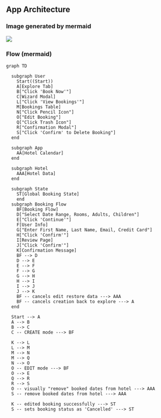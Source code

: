 ## App Architecture

### Image generated by mermaid

[![](https://mermaid.ink/img/pako:eNqNVNty2jAQ_ZUdv5DMkB_goTNgTELCJQHaPNh9EPYCmsgSI8lJ00z-vStZtiFpOn1gOHs5q736LcpVgdEg2mt2PMBmnMlMAphqWyu-G9ROAbC2TNuLC_93eVnrhmny6yiURtiw7c9aN0qzKBY8f4LeSKknWKiXXhYFY5w-8t9MFzBXBRNBOesYPzi-gKNxuTcdbZ42OveQwKBetMR7lDkXMM2VbElLsiYFt0281vDQ0jaamcM5a-WMSu64LpnlStaZtuZ1l2vw6oFVMEaBFj-8hLL40M3h8RgaN0xvlEUBMRPkxvQXBO_UUBrOmFn2hT9Nx2LIdJNeC7VlosmqNoY6PPWE2PhMhHoJc5ykp8rAG1P9ayo2ty4NhBWTe-zDSqnS9GFYVMLSf3zgotDYdTU5a5vlssJuupPUbRlM5U4FzbUbnbSknHBtLCxYSY_MWAuTknFB72h0A45po9poN58n1Nqm6Qqf3Yrds33Tidt_-N-l56uAxnTE0QSurr7BODTGC0ko1wuTUJ4XrkNlXrgJqXphGnLzwm1Iygt3Jw9BzmSOwoCvWKOx7uwKWgUyki-tx9-8c4117ltGFdKmYjjYmnS2Rf60odUPPRw5OPIwdjB20eNVMtwkUNKnow408rW63513nTk483Du4NzDRQcfHFx4uHRw6cIm4-nmU9Bl19gHD1cOrjxct1SL5VFpprl4peaU6hlhS9uLhWsRGthpVcLBn89pu9aO-9_-TX1-BuS6Dfdhqjyn1dhVgl737utNG92gNZ0nnWBlgBlaNj8hgUWvo0T9qETaNl7QF_nNtzSyBywxiwYE6TvxlEWZfCc_Vlm1fpV5NLC6wn5UHV3iY87onstosGPC4Psf1WfIFQ?type=png)](https://mermaid.live/edit#pako:eNqNVNty2jAQ_ZUdv5DMkB_goTNgTELCJQHaPNh9EPYCmsgSI8lJ00z-vStZtiFpOn1gOHs5q736LcpVgdEg2mt2PMBmnMlMAphqWyu-G9ROAbC2TNuLC_93eVnrhmny6yiURtiw7c9aN0qzKBY8f4LeSKknWKiXXhYFY5w-8t9MFzBXBRNBOesYPzi-gKNxuTcdbZ42OveQwKBetMR7lDkXMM2VbElLsiYFt0281vDQ0jaamcM5a-WMSu64LpnlStaZtuZ1l2vw6oFVMEaBFj-8hLL40M3h8RgaN0xvlEUBMRPkxvQXBO_UUBrOmFn2hT9Nx2LIdJNeC7VlosmqNoY6PPWE2PhMhHoJc5ykp8rAG1P9ayo2ty4NhBWTe-zDSqnS9GFYVMLSf3zgotDYdTU5a5vlssJuupPUbRlM5U4FzbUbnbSknHBtLCxYSY_MWAuTknFB72h0A45po9poN58n1Nqm6Qqf3Yrds33Tidt_-N-l56uAxnTE0QSurr7BODTGC0ko1wuTUJ4XrkNlXrgJqXphGnLzwm1Iygt3Jw9BzmSOwoCvWKOx7uwKWgUyki-tx9-8c4117ltGFdKmYjjYmnS2Rf60odUPPRw5OPIwdjB20eNVMtwkUNKnow408rW63513nTk483Du4NzDRQcfHFx4uHRw6cIm4-nmU9Bl19gHD1cOrjxct1SL5VFpprl4peaU6hlhS9uLhWsRGthpVcLBn89pu9aO-9_-TX1-BuS6Dfdhqjyn1dhVgl737utNG92gNZ0nnWBlgBlaNj8hgUWvo0T9qETaNl7QF_nNtzSyBywxiwYE6TvxlEWZfCc_Vlm1fpV5NLC6wn5UHV3iY87onstosGPC4Psf1WfIFQ)

### Flow (mermaid)

```mermaid
graph TD

  subgraph User
    Start((Start))
    A[Explore Tab]
    B["Click 'Book Now'"]
    C[Wizard Modal]
    L["Click 'View Bookings'"]
    M[Bookings Table]
    N["Click Pencil Icon"]
    O["Edit Booking"]
    Q["Click Trash Icon"]
    R["Confirmation Modal"]
    S["Click 'Confirm' to Delete Booking"]
  end

  subgraph App
    AA[Hotel Calendar]
  end

  subgraph Hotel
    AAA[Hotel Data]
  end

  subgraph State
    ST[Global Booking State]
    end
  subgraph Booking Flow
    BF[Booking Flow]
    D["Select Date Range, Rooms, Adults, Children"]
    E["Click 'Continue'"]
    F[User Info]
    G["Enter First Name, Last Name, Email, Credit Card"]
    H["Click 'Confirm'"]
    I[Review Page]
    J["Click 'Confirm'"]
    K[Confirmation Message]
    BF --> D
    D --> E
    E --> F
    F --> G
    G --> H
    H --> I
    I --> J
    J --> K
    BF -- cancels edit restore data ---> AAA
    BF -- cancels creation back to explore ---> A
  end

  Start --> A
  A --> B
  B --> C
  C -- CREATE mode ---> BF

  K --> L
  L --> M
  M --> N
  M --> Q
  N --> O
  O -- EDIT mode ---> BF
  O --> E
  Q --> R
  R --> S
  O -- visually "remove" booked dates from hotel ---> AAA
  S -- remove booked dates from hotel ---> AAA

  K -- edited booking successfully ---> ST
  S -- sets booking status as 'Cancelled' ---> ST

```
